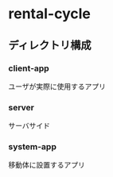 # rental-cycle

## ディレクトリ構成

### client-app
ユーザが実際に使用するアプリ

### server
サーバサイド

### system-app
移動体に設置するアプリ